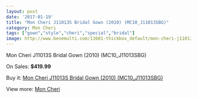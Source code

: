 ```yaml
---
layout: post
date: '2017-01-19'
title: "Mon Cheri J11013S Bridal Gown (2010) (MC10_J11013SBG)"
category: Mon Cheri
tags: ["gown","style","cheri","special","bridal"]
image: http://www.benemulti.com/13681-thickbox_default/mon-cheri-j11013s-bridal-gown-2010-mc10j11013sbg.jpg
---
```

Mon Cheri J11013S Bridal Gown (2010) (MC10_J11013SBG)

On Sales: **$419.99**
<a href="https://www.benemulti.com/en/mon-cheri/5218-mon-cheri-j11013s-bridal-gown-2010-mc10j11013sbg.html"><amp-img layout="responsive" width="600" height="600" src="//www.benemulti.com/13681-thickbox_default/mon-cheri-j11013s-bridal-gown-2010-mc10j11013sbg.jpg" alt="Mon Cheri J11013S Bridal Gown (2010) (MC10_J11013SBG) 0" /></a>
<a href="https://www.benemulti.com/en/mon-cheri/5218-mon-cheri-j11013s-bridal-gown-2010-mc10j11013sbg.html"><amp-img layout="responsive" width="600" height="600" src="//www.benemulti.com/13682-thickbox_default/mon-cheri-j11013s-bridal-gown-2010-mc10j11013sbg.jpg" alt="Mon Cheri J11013S Bridal Gown (2010) (MC10_J11013SBG) 1" /></a>

Buy it: [Mon Cheri J11013S Bridal Gown (2010) (MC10_J11013SBG)](https://www.benemulti.com/en/mon-cheri/5218-mon-cheri-j11013s-bridal-gown-2010-mc10j11013sbg.html "Mon Cheri J11013S Bridal Gown (2010) (MC10_J11013SBG)")

View more: [Mon Cheri](https://www.benemulti.com/en/46-mon-cheri "Mon Cheri")